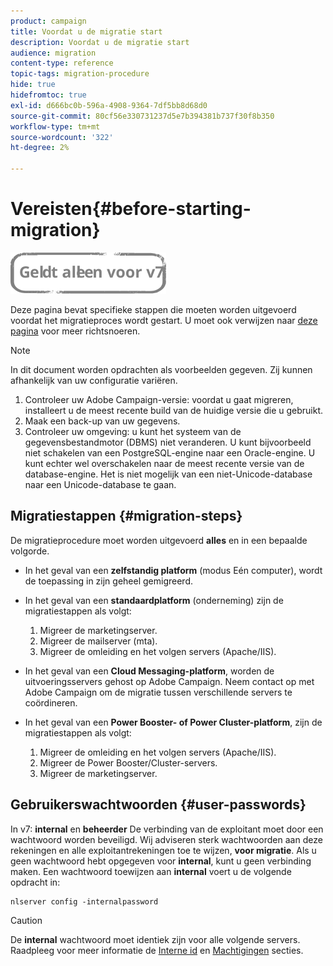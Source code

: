 ```yaml
---
product: campaign
title: Voordat u de migratie start
description: Voordat u de migratie start
audience: migration
content-type: reference
topic-tags: migration-procedure
hide: true
hidefromtoc: true
exl-id: d666bc0b-596a-4908-9364-7df5bb8d68d0
source-git-commit: 80cf56e330731237d5e7b394381b737f30f8b350
workflow-type: tm+mt
source-wordcount: '322'
ht-degree: 2%

---
```


# Vereisten{#before-starting-migration}

![](../../assets/v7-only.svg)

Deze pagina bevat specifieke stappen die moeten worden uitgevoerd voordat het migratieproces wordt gestart. U moet ook verwijzen naar [deze pagina](about-migration.md) voor meer richtsnoeren.

>[!NOTE]
>
>In dit document worden opdrachten als voorbeelden gegeven. Zij kunnen afhankelijk van uw configuratie variëren.

1. Controleer uw Adobe Campaign-versie: voordat u gaat migreren, installeert u de meest recente build van de huidige versie die u gebruikt.
1. Maak een back-up van uw gegevens.
1. Controleer uw omgeving: u kunt het systeem van de gegevensbestandmotor (DBMS) niet veranderen. U kunt bijvoorbeeld niet schakelen van een PostgreSQL-engine naar een Oracle-engine. U kunt echter wel overschakelen naar de meest recente versie van de database-engine. Het is niet mogelijk van een niet-Unicode-database naar een Unicode-database te gaan.

## Migratiestappen {#migration-steps}

De migratieprocedure moet worden uitgevoerd **alles** en in een bepaalde volgorde.

* In het geval van een **zelfstandig platform** (modus Eén computer), wordt de toepassing in zijn geheel gemigreerd.
* In het geval van een **standaardplatform** (onderneming) zijn de migratiestappen als volgt:

   1. Migreer de marketingserver.
   1. Migreer de mailserver (mta).
   1. Migreer de omleiding en het volgen servers (Apache/IIS).

* In het geval van een **Cloud Messaging-platform**, worden de uitvoeringsservers gehost op Adobe Campaign. Neem contact op met Adobe Campaign om de migratie tussen verschillende servers te coördineren.
* In het geval van een **Power Booster- of Power Cluster-platform**, zijn de migratiestappen als volgt:

   1. Migreer de omleiding en het volgen servers (Apache/IIS).
   1. Migreer de Power Booster/Cluster-servers.
   1. Migreer de marketingserver.

## Gebruikerswachtwoorden {#user-passwords}

In v7: **internal** en **beheerder** De verbinding van de exploitant moet door een wachtwoord worden beveiligd. Wij adviseren sterk wachtwoorden aan deze rekeningen en alle exploitantrekeningen toe te wijzen, **voor migratie**. Als u geen wachtwoord hebt opgegeven voor **internal**, kunt u geen verbinding maken. Een wachtwoord toewijzen aan **internal** voert u de volgende opdracht in:

```
nlserver config -internalpassword
```

>[!CAUTION]
>
>De **internal** wachtwoord moet identiek zijn voor alle volgende servers. Raadpleeg voor meer informatie de [Interne id](../../installation/using/configuring-campaign-server.md#internal-identifier) en [Machtigingen](../../platform/using/access-management.md) secties.
